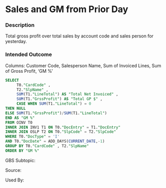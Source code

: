 # Sales and GM from Prior Day

### Description

​Total gross profit over total sales by account code and sales person for yesterday.

### Intended Outcome

​Columns:
Customer Code, Salesperson Name, Sum of Invoiced Lines, Sum of Gross Profit, ‘GM %’

```sql
SELECT
	 T0."CardCode" ,
	 T2."SlpName" ,
	 SUM(T1."LineTotal") AS "Total Net Invoiced" ,
	 SUM(T1."GrssProfit") AS "Total GP $" ,
	 CASE WHEN SUM(T1."LineTotal") = 0 
THEN NULL 
ELSE SUM(T1."GrssProfit")/SUM(T1."LineTotal") 
END AS "GM %" 
FROM OINV T0 
INNER JOIN INV1 T1 ON T0."DocEntry" = T1."DocEntry" 
INNER JOIN OSLP T2 ON T0."SlpCode" = T2."SlpCode" 
WHERE T0."DocType" = 'I' 
AND T0."DocDate" = ADD_DAYS(CURRENT_DATE,-1) 
GROUP BY T0."CardCode" , T2."SlpName" 
ORDER BY "GM %" 
```

GBS Subtopic: 

Source: 

Used By: 

